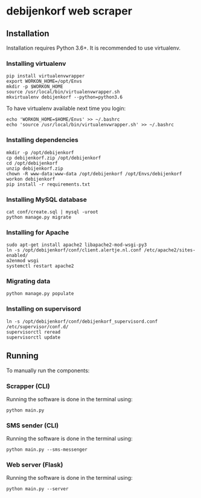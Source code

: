 # debijenkorf web scraper

## Installation

Installation requires Python 3.6+. It is recommended to use virtualenv.

### Installing virtualenv

    pip install virtualenvwrapper
    export WORKON_HOME=/opt/Envs
    mkdir -p $WORKON_HOME
    source /usr/local/bin/virtualenvwrapper.sh
    mkvirtualenv debijenkorf --python=python3.6

To have virtualenv available next time you login:

    echo 'WORKON_HOME=$HOME/Envs' >> ~/.bashrc
    echo 'source /usr/local/bin/virtualenvwrapper.sh' >> ~/.bashrc

### Installing dependencies

    mkdir -p /opt/debijenkorf
    cp debijenkorf.zip /opt/debijenkorf
    cd /opt/debijenkorf
    unzip debijenkorf.zip
    chown -R www-data:www-data /opt/debijenkorf /opt/Envs/debijenkorf
    workon debijenkorf
    pip install -r requirements.txt

### Installing MySQL database

    cat conf/create.sql | mysql -uroot
    python manage.py migrate

### Installing for Apache

    sudo apt-get install apache2 libapache2-mod-wsgi-py3
    ln -s /opt/debijenkorf/conf/client.alertje.nl.conf /etc/apache2/sites-enabled/
    a2enmod wsgi
    systemctl restart apache2

### Migrating data

    python manage.py populate

### Installing on supervisord

    ln -s /opt/debijenkorf/conf/debijenkorf_supervisord.conf /etc/supervisor/conf.d/
    supervisorctl reread
    supervisorctl update

## Running

To manually run the components:

### Scrapper (CLI)

Running the software is done in the terminal using:

    python main.py

### SMS sender (CLI)

Running the software is done in the terminal using:

    python main.py --sms-messenger

### Web server (Flask)

Running the software is done in the terminal using:

    python main.py --server